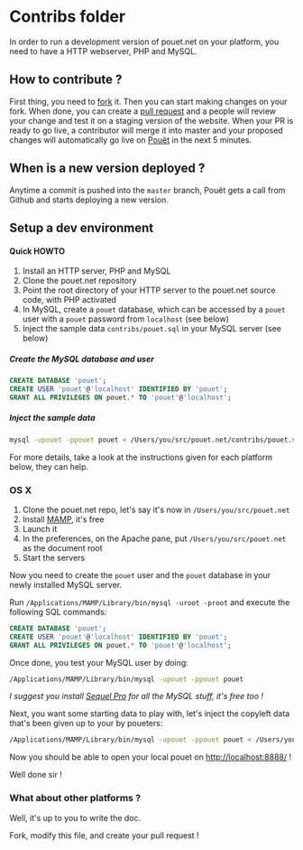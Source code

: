 # Contribs folder

In order to run a development version of pouet.net on your platform, you need
to have a HTTP webserver, PHP and MySQL.

## How to contribute ?

First thing, you need to [fork](https://github.com/lra/pouet.net/fork) it. Then
you can start making changes on your fork.
When done, you can create a
[pull request](https://help.github.com/articles/using-pull-requests) and a
people will review your change and test it on a staging version of the
website.
When your PR is ready to go live, a contributor will merge it into master and
your proposed changes will automatically go live on [Pouët](http://pouet.net)
in the next 5 minutes.

## When is a new version deployed ?

Anytime a commit is pushed into the `master` branch, Pouët gets a call from
Github and starts deploying a new version.

## Setup a dev environment

#### Quick HOWTO

1. Install an HTTP server, PHP and MySQL
1. Clone the pouet.net repository
1. Point the root directory of your HTTP server to the pouet.net source code,
   with PHP activated
1. In MySQL, create a `pouet` database, which can be accessed by a `pouet` user
   with a `pouet` password from `localhost` (see below)
1. Inject the sample data `contribs/pouet.sql` in your MySQL server (see below)

##### Create the MySQL database and user

```sql
CREATE DATABASE 'pouet';
CREATE USER 'pouet'@'localhost' IDENTIFIED BY 'pouet';
GRANT ALL PRIVILEGES ON pouet.* TO 'pouet'@'localhost';
```

##### Inject the sample data

```bash
mysql -upouet -ppouet pouet < /Users/you/src/pouet.net/contribs/pouet.sql
```

For more details, take a look at the instructions given for each platform below,
they can help.

### OS X

1. Clone the pouet.net repo, let's say it's now in `/Users/you/src/pouet.net`
1. Install [MAMP](http://www.mamp.info/), it's free
1. Launch it
1. In the preferences, on the Apache pane, put `/Users/you/src/pouet.net` as the
document root
1. Start the servers

Now you need to create the `pouet` user and the `pouet` database in your newly
installed MySQL server.

Run `/Applications/MAMP/Library/bin/mysql -uroot -proot` and execute the
following SQL commands:

```sql
CREATE DATABASE 'pouet';
CREATE USER 'pouet'@'localhost' IDENTIFIED BY 'pouet';
GRANT ALL PRIVILEGES ON pouet.* TO 'pouet'@'localhost';
```

Once done, you test your MySQL user by doing:
```bash
/Applications/MAMP/Library/bin/mysql -upouet -ppouet pouet
```

*I suggest you install [Sequel Pro](http://www.sequelpro.com/) for all the MySQL
stuff, it's free too !*

Next, you want some starting data to play with, let's inject the copyleft data
that's been given up to your by poueters:
```bash
/Applications/MAMP/Library/bin/mysql -upouet -ppouet pouet < /Users/you/src/pouet.net/contribs/pouet.sql
```

Now you should be able to open your local pouet on
[http://localhost:8888/](http://localhost:8888/) !

Well done sir !

### What about other platforms ?

Well, it's up to you to write the doc.

Fork, modify this file, and create your pull request !
